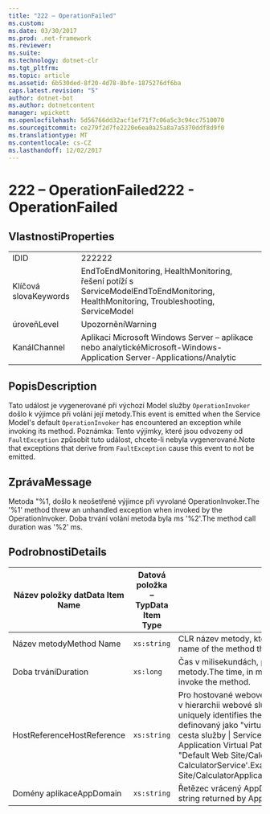 ```yaml
---
title: "222 – OperationFailed"
ms.custom: 
ms.date: 03/30/2017
ms.prod: .net-framework
ms.reviewer: 
ms.suite: 
ms.technology: dotnet-clr
ms.tgt_pltfrm: 
ms.topic: article
ms.assetid: 6b530ded-8f20-4d78-8bfe-1875276df6ba
caps.latest.revision: "5"
author: dotnet-bot
ms.author: dotnetcontent
manager: wpickett
ms.openlocfilehash: 5d56766dd32acf1ef71f7c06a5c3c94cc7510070
ms.sourcegitcommit: ce279f2d7fe2220e6ea0a25a8a7a5370ddf8d9f0
ms.translationtype: MT
ms.contentlocale: cs-CZ
ms.lasthandoff: 12/02/2017
---
```

# <a name="222---operationfailed"></a><span data-ttu-id="8090f-102">222 – OperationFailed</span><span class="sxs-lookup"><span data-stu-id="8090f-102">222 - OperationFailed</span></span>
## <a name="properties"></a><span data-ttu-id="8090f-103">Vlastnosti</span><span class="sxs-lookup"><span data-stu-id="8090f-103">Properties</span></span>  
  
|||  
|-|-|  
|<span data-ttu-id="8090f-104">ID</span><span class="sxs-lookup"><span data-stu-id="8090f-104">ID</span></span>|<span data-ttu-id="8090f-105">222</span><span class="sxs-lookup"><span data-stu-id="8090f-105">222</span></span>|  
|<span data-ttu-id="8090f-106">Klíčová slova</span><span class="sxs-lookup"><span data-stu-id="8090f-106">Keywords</span></span>|<span data-ttu-id="8090f-107">EndToEndMonitoring, HealthMonitoring, řešení potíží s ServiceModel</span><span class="sxs-lookup"><span data-stu-id="8090f-107">EndToEndMonitoring, HealthMonitoring, Troubleshooting, ServiceModel</span></span>|  
|<span data-ttu-id="8090f-108">úroveň</span><span class="sxs-lookup"><span data-stu-id="8090f-108">Level</span></span>|<span data-ttu-id="8090f-109">Upozornění</span><span class="sxs-lookup"><span data-stu-id="8090f-109">Warning</span></span>|  
|<span data-ttu-id="8090f-110">Kanál</span><span class="sxs-lookup"><span data-stu-id="8090f-110">Channel</span></span>|<span data-ttu-id="8090f-111">Aplikaci Microsoft Windows Server – aplikace nebo analytické</span><span class="sxs-lookup"><span data-stu-id="8090f-111">Microsoft-Windows-Application Server-Applications/Analytic</span></span>|  
  
## <a name="description"></a><span data-ttu-id="8090f-112">Popis</span><span class="sxs-lookup"><span data-stu-id="8090f-112">Description</span></span>  
 <span data-ttu-id="8090f-113">Tato událost je vygenerované při výchozí Model služby `OperationInvoker` došlo k výjimce při volání její metody.</span><span class="sxs-lookup"><span data-stu-id="8090f-113">This event is emitted when the Service Model's default `OperationInvoker` has encountered an exception while invoking its method.</span></span> <span data-ttu-id="8090f-114">Poznámka: Tento výjimky, které jsou odvozeny od `FaultException` způsobit tuto událost, chcete-li nebyla vygenerované.</span><span class="sxs-lookup"><span data-stu-id="8090f-114">Note that exceptions that derive from `FaultException` cause this event to not be emitted.</span></span>  
  
## <a name="message"></a><span data-ttu-id="8090f-115">Zpráva</span><span class="sxs-lookup"><span data-stu-id="8090f-115">Message</span></span>  
 <span data-ttu-id="8090f-116">Metoda "%1, došlo k neošetřené výjimce při vyvolané OperationInvoker.</span><span class="sxs-lookup"><span data-stu-id="8090f-116">The '%1' method threw an unhandled exception when invoked by the OperationInvoker.</span></span> <span data-ttu-id="8090f-117">Doba trvání volání metoda byla ms '%2'.</span><span class="sxs-lookup"><span data-stu-id="8090f-117">The method call duration was '%2' ms.</span></span>  
  
## <a name="details"></a><span data-ttu-id="8090f-118">Podrobnosti</span><span class="sxs-lookup"><span data-stu-id="8090f-118">Details</span></span>  
  
|<span data-ttu-id="8090f-119">Název položky dat</span><span class="sxs-lookup"><span data-stu-id="8090f-119">Data Item Name</span></span>|<span data-ttu-id="8090f-120">Datová položka – Typ</span><span class="sxs-lookup"><span data-stu-id="8090f-120">Data Item Type</span></span>|<span data-ttu-id="8090f-121">Popis</span><span class="sxs-lookup"><span data-stu-id="8090f-121">Description</span></span>|  
|--------------------|--------------------|-----------------|  
|<span data-ttu-id="8090f-122">Název metody</span><span class="sxs-lookup"><span data-stu-id="8090f-122">Method Name</span></span>|`xs:string`|<span data-ttu-id="8090f-123">CLR název metody, který byl vyvolán `OperationInvoker`.</span><span class="sxs-lookup"><span data-stu-id="8090f-123">The CLR name of the method that was invoked by the `OperationInvoker`.</span></span>|  
|<span data-ttu-id="8090f-124">Doba trvání</span><span class="sxs-lookup"><span data-stu-id="8090f-124">Duration</span></span>|`xs:long`|<span data-ttu-id="8090f-125">Čas v milisekundách, po které trvalo `OperationInvoker` k vyvolání metody.</span><span class="sxs-lookup"><span data-stu-id="8090f-125">The time, in milliseconds, that it took the `OperationInvoker` to invoke the method.</span></span>|  
|<span data-ttu-id="8090f-126">HostReference</span><span class="sxs-lookup"><span data-stu-id="8090f-126">HostReference</span></span>|`xs:string`|<span data-ttu-id="8090f-127">Pro hostované webové služby v tomto poli jednoznačně identifikuje v hierarchii webové služby.</span><span class="sxs-lookup"><span data-stu-id="8090f-127">For Web-hosted services, this field uniquely identifies the service in the Web hierarchy.</span></span> <span data-ttu-id="8090f-128">Formát je definovaný jako "virtuální cesta aplikace název webu &#124; Virtuální cesta služby &#124; ServiceName}.</span><span class="sxs-lookup"><span data-stu-id="8090f-128">Its format is defined as 'Web Site Name Application Virtual Path&#124;Service Virtual Path&#124;ServiceName'.</span></span> <span data-ttu-id="8090f-129">Příklad: "Default Web Site/CalculatorApplication &#124;/CalculatorService.svc &#124; CalculatorService'.</span><span class="sxs-lookup"><span data-stu-id="8090f-129">Example: 'Default Web Site/CalculatorApplication&#124;/CalculatorService.svc&#124;CalculatorService'.</span></span>|  
|<span data-ttu-id="8090f-130">Domény aplikace</span><span class="sxs-lookup"><span data-stu-id="8090f-130">AppDomain</span></span>|`xs:string`|<span data-ttu-id="8090f-131">Řetězec vrácený AppDomain.CurrentDomain.FriendlyName.</span><span class="sxs-lookup"><span data-stu-id="8090f-131">The string returned by AppDomain.CurrentDomain.FriendlyName.</span></span>|
